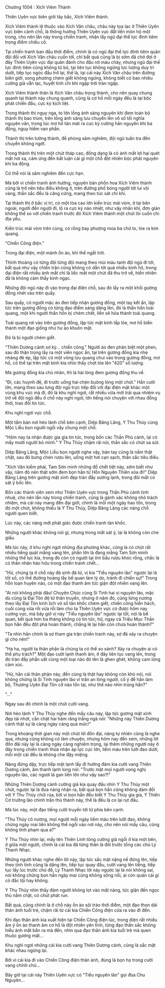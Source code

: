 




Chương 1004 : Xích Viêm Thành


Thiên Uyên vực biên giới tây bắc, Xích Viêm thành.

Xích Viêm thành lệ thuộc vào Xích Vân châu, châu này tọa lạc ở Thiên Uyên vực biên cảnh chỗ, là thông hướng Thiên Uyên vực đất liền môn hộ một trong, cho nên lần này trong chiến tranh, nhận lấy ngũ đại thế lực đỉnh tiêm trọng điểm chiếu cố.

Tại chiến tranh ban đầu thời điểm, chính là có ngũ đại thế lực đỉnh tiêm quân đội đối với Xích Vân châu cuốn tới, chỉ bất quá cũng là bị sớm đã chờ đợi ở đây Thiên Uyên vực đại quân đánh cho đầu rơi máu chảy, nhưng ngũ đại thế lực đỉnh tiêm cũng không từ bỏ, tại liên tục không ngừng lực lượng duy trì dưới, tiếp tục ngóc đầu trở lại, thế là, tại cái này Xích Vân châu trên đường biên giới, song phương chém giết không ngừng, không biết có bao nhiêu cường giả vẫn lạc, huyết tinh chi khí ngập trời tràn ngập.

Xích Viêm thành thân là Xích Vân châu trọng thành, cho nên quay chung quanh tại thành này chung quanh, cũng là cơ hồ mỗi ngày đều là tại bộc phát chiến đấu, cực kỳ kịch liệt.

Trong thành thị nguy nga, to lớn lồng ánh sáng nguyên khí đem toàn bộ thành thị bao trùm, trên lồng ánh sáng lưu chuyển lên vô số tối nghĩa nguyên văn, trong lúc mơ hồ tản mát ra cực kỳ cường hãn nguyên khí ba động, nguy hiểm vạn phần.

Thành thị trên tường thành, đề phòng sâm nghiêm, đội ngũ tuần tra đến chuyển không ngớt.

Trong thành thị trên một chút tháp cao, đồng dạng là có ánh mắt lợi hại quét mắt nơi xa, cảm ứng đến bất luận cái gì một chỗ đột nhiên bộc phát nguyên khí ba động.

Có thể nói là sâm nghiêm đến cực hạn.

Mà bởi vì chiến tranh ảnh hưởng, nguyên bản phồn hoa Xích Viêm thành cũng là trở nên tiêu điều không ít, trên đường phố bóng người tới lui vội vàng, thần sắc đều là căng cứng, mang theo túc sát chi khí.

Tại thành thị ở bắc vị trí, có một tòa cao lớn kiến trúc mái vòm, ở tại bên ngoài, người đến người đi, lộ ra cực kỳ náo nhiệt, như vậy nhân khí, đơn giản không thể so với chiến tranh trước đó Xích Viêm thành một chút lôi cuốn chi địa yếu.

Kiến trúc mái vòm trên cùng, có rồng bay phượng múa ba chữ to, lóe ra kim quang.

"Chiến Công điện."

Trong đại điện, một mảnh ồn ào, khí thế ngất trời.

Thỉnh thoảng có từng đội từng đội mang theo mùi máu tanh đội ngũ đi tới, bất quá như vậy chiến trận cũng không có dẫn tới quá nhiều kinh hô, trong đại điện rất nhiều ánh mắt chỉ là liếc mắt một chút đã thu trở về, hiển nhiên đã là không cảm thấy kinh ngạc.

Những đội ngũ này đi vào trong đại điện chỗ, sau đó lấy ra một khối gương đồng nhét vào trên quầy.

Sau quầy, có người mặc áo đen tiếp nhận gương đồng, một tay kết ấn, lập tức trên gương đồng có từng đạo điểm sáng dâng lên, đó là thần hồn toái quang, một khi người thần hồn bị chém chết, liền sẽ hóa thành toái quang.

Toái quang rơi vào trên gương đồng, lập tức mặt kính lấp lóe, mơ hồ biến thành một đạo giống như hư ảo khuôn mặt.

Đó là bị người chém giết.

"Thiên Dương cảnh sơ kỳ... chiến công." Người áo đen phân biệt một phen, sau đó thận trọng lấy ra một viên ngọc ấn, tại trên gương đồng kia nhẹ nhàng đè ép, lập tức có một vòng lưu quang chui vào trong gương đồng, mơ hồ, có thể tại trên mặt kính kia nhìn thấy chợt lóe lên "420" số lượng.

Mà gương đồng kia chủ nhân, thì là hài lòng đem gương đồng thu về.

"Đi, các huynh đệ, đi trước uống hai chén buông lỏng một chút." Hắn cười lớn, mang theo sau lưng đội ngũ trực tiếp đối với đại điện mặt khác một vùng khu vực mà đi, đó là khu nghỉ ngơi, rất nhiều vừa mới trải qua nhiệm vụ trở về đội ngũ đều ở chỗ này nghỉ ngơi, lớn tiếng nói chuyện với nhau đồng thời, trao đổi tin tức.

Khu nghỉ ngơi vực chỗ.

Một tấm bàn nơi hẻo lánh chỗ bên cạnh, Diệp Băng Lăng, Y Thu Thủy cùng Mộc Liễu bọn người ngồi vây chung một chỗ.

"Hôm nay ta nhận được gia gia tin tức, trong bốn các Thần Phủ cảnh, lại có mấy mười người bỏ mình." Y Thu Thủy chậm rãi nói, thần sắc có chút sa sút.

Diệp Băng Lăng, Mộc Liễu bọn người nghe vậy, bàn tay cũng là nắm thật chặt, sau đó bưng chén rượu lên, uống một hơi cạn sạch, thần sắc tiêu điều.

"Xích Vân kiếm phái, Tam Sơn minh những đồ chết tiệt này, sớm biết như vậy, năm đó nên thật sớm đem bọn hắn từ Hỗn Nguyên Thiên xóa đi!" Diệp Băng Lăng trên gương mặt xinh đẹp tràn đầy sương lạnh, trong đôi mắt có sát ý bốc lên.

Bốn các thành viên xem như Thiên Uyên vực trong Thần Phủ cảnh tinh nhuệ, cho nên lần này trong chiến tranh, cũng là gánh vác không nhỏ trách nhiệm, mà cái này mang đến đại giới, chính là mỗi một ngày hao tổn, trong đó một chút, không thiếu là Y Thu Thủy, Diệp Băng Lăng các nàng chỗ người quen biết.

Lúc này, các nàng mới phát giác được chiến tranh tàn khốc.

Những người khác không nói gì, nhưng trong mắt sát ý, lại là không còn che giấu.

Mà lúc này, ở khu nghỉ ngơi những địa phương khác, cũng là có chút rất nhiều tiếng quát mắng vang lên, phần lớn là đang mắng Tam Sơn minh những thế lực kia, trong đó còn có người tại ôm bầu rượu khóc rống, chắc là có thân nhân hảo hữu trong chiến tranh chết...

"Hừ, chúng ta ở chỗ này đả sinh đả tử, vị kia "Tiểu nguyên lão" ngược lại là tốt số, có thể đường hoàng lấy bế quan làm lý do, tránh đi chiến sự!" Trong hỗn loạn huyên náo, có một đạo thanh âm tức giận đột nhiên vang lên.

"Ai nói không phải đâu! Chuyên Chúc cùng Si Tinh hai vị nguyên lão, mặc dù cũng là Đại Tôn đệ tử thân truyền, nhưng ở năm đó, cũng từng nương theo lấy Đại Tôn kinh lịch vô số tàn khốc chém giết, chiến công hiển hách, cuối cùng vừa rồi vừa rồi làm cho ta Thiên Uyên vực có được hôm nay cương vực, mà bây giờ vị này "Tiểu nguyên lão" ngược lại tốt, nói là bế quan, kết quả hơn ba tháng không có tin tức, hừ, ngay cả Triệu Mục Thần bọn hắn đều đột phá hoàn thành, chẳng lẽ lại hắn còn chưa hoàn thành?"

"Ta nhìn hắn chính là sợ tham gia trận chiến tranh này, sợ đã xảy ra chuyện gì cho nên!"

"Ha ha, người ta thân phận là chúng ta có thể so sánh? Xảy ra chuyện ai có thể phụ trách?" Một đạo cười lạnh thanh âm, ở đây liên tục vang lên, trong đó tràn đầy phẫn uất cùng một loại nào đó tên là ghen ghét, không cam lòng cảm xúc.

"Hừ, hắn cái thân phận này, đến cùng là thật hay không còn khó nói, nói không chừng là Si Tinh nguyên lão vì trấn an lòng người, cố ý để hắn làm bộ, Thương Uyên Đại Tôn cỡ nào tồn tại, như thế nào nhìn trúng hắn?"

"..."

Ngay sau đó chính là một chút cười vang.

Nơi hẻo lánh Y Thu Thủy nghe đến mấy câu này, lập tức gương mặt xinh đẹp tái nhợt, cắn chặt hai hàm răng trắng ngà nói: "Những này Thiên Dương cảnh thật sự là càng ngày càng quá mức!"

Trong khoảng thời gian này một chút lời đồn đại, nàng tự nhiên cũng là nghe qua, nhưng cũng không có làm chuyện, nhưng hôm nay đến xem, những lời đồn đãi này lại là càng ngày càng nghiêm trọng, lại thêm những người này ở đây trong chiến tranh thừa nhận áp lực cực lớn, liếm máu trên lưỡi đao dưới, mỗi một cái đều là không che đậy miệng.

Nàng đứng dậy, trực tiếp mặt lạnh lấy đi hướng đám kia cười vang Thiên Dương cảnh, âm thanh lạnh lùng nói: "Trước mặt mọi người vọng nghị nguyên lão, các ngươi lá gan liền lớn như vậy sao?!"

Những Thiên Dương cảnh cường giả kia quay đầu nhìn Y Thu Thủy một chút, ngược lại là đưa nàng nhận ra, bất quá bọn hắn cũng không dám đối với Y Thu Thủy chửi rủa, bởi vì bọn hắn đều biết Y Thu Thủy gia gia, Y Thiên Cơ trưởng lão chính trấn thủ thành này, thế là đều là co lại rụt đầu.

Mà lúc này, một đạo tiếng cười truyền tới từ phía bên cạnh.

"Thu Thủy cô nương, mọi người mỗi ngày liếm máu trên lưỡi đao, không chừng ngày mai liền không thể ngồi vào nơi này, cho nên nói mấy câu, cũng không tính phạm qua a?"

Y Thu Thủy nhìn lại, mấy tên Thiên Linh tông cường giả ngồi ở kia một bên, ở giữa một người, chính là cái kia đã từng thân là đời trước tổng các chủ Lý Thanh Nhạc.

Những người khác nghe đến lời này, lập tức sắc mặt nặng nề đứng lên, tiếp theo tính tình cũng là dâng lên, tiếp tục quay đầu, cười vang lên tiếng, tiếp tục lấy lúc trước chủ đề, Lý Thanh Nhạc lời này ngược lại là nói không sai, nói không chừng bọn hắn ngày mai cũng không sống nổi, ai còn quản cái gì có đắc tội hay không.

Y Thu Thủy nhìn thấy đám người không lọt vào mắt nàng, tức giận đến ngọc thủ nắm chặt, có chút phát run.

Bất quá, cũng chính là ở chỗ này ồn ào sôi trào thời điểm, một đạo thon dài thân ảnh tuổi trẻ, chậm rãi từ cái kia Chiến Công điện cửa ra vào đi đến.

Khi đạo thân ảnh kia xuất hiện tại Chiến Công điện lúc, trong điện rất nhiều ầm ỹ ồn ào thanh âm cơ hồ là đột nhiên yên tĩnh, từng đạo thần sắc không hiểu ánh mắt bắn ra mà đến, nhìn qua đạo thân ảnh kia tuổi trẻ mà quen thuộc gương mặt...

Khu nghỉ ngơi những cái kia cười vang Thiên Dương cảnh, cũng là sắc mặt khác nhau ngừng lại.

Bởi vì cái kia đi vào Chiến Công điện thân ảnh, đúng là bọn họ trong cười vang chính chủ...

Bây giờ tại cái này Thiên Uyên vực có "Tiểu nguyên lão" gọi đùa Chu Nguyên...




